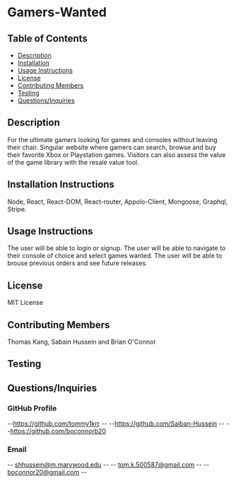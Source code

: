 # Gamers-Wanted
  ## Table of Contents
  * [Description](#Description)
  * [Installation](#Installation-Instructions)
  * [Usage Instructions](#Usage-Instructions)
  * [License](#License)
  * [Contributing Members](#Contributing-Members)
  * [Testing](#Testing)    
  * [Questions/Inquiries](#Questions/Inquiries)
  ## Description
  For the ultimate gamers looking for games and consoles without leaving their chair.  Singular website where gamers can search, browse and buy their favorite Xbox or Playstation games.  Visitors can also assess the value of the game library with the resale value tool.
  ## Installation Instructions 
  Node, React, React-DOM, React-router, Appolo-Client, Mongoose, Graphql, Stripe. 
  ## Usage Instructions
  The user will be able to login or signup. The user will be able to navigate to their console of choice and select games wanted. The user will be able to brouse previous orders and see future releases. 
  ## License
   MIT License
  ## Contributing Members
  Thomas Kang, Sabain Hussein and Brian O'Connor
  ## Testing 
   
  ## Questions/Inquiries 
  ### GitHub Profile
   --https://github.com/tommy1krr --
   --https://github.com/Saiban-Hussein --
   --https://github.com/boconnorb20
  ### Email
  -- shhussein@m.marywood.edu --
  -- tom.k.500587@gmail.com --
  -- boconnor20@gmail.com --
 
